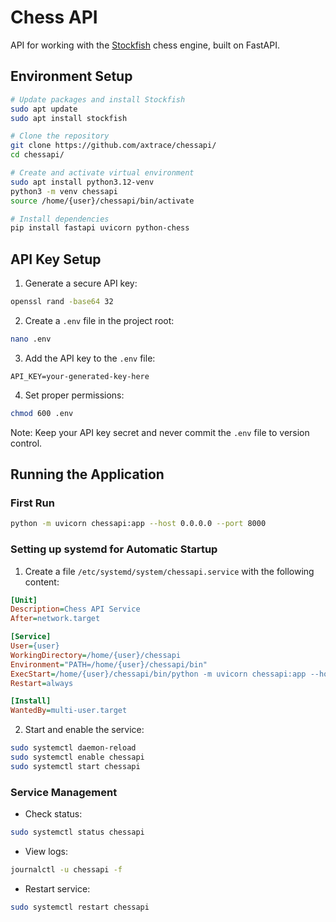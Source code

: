 # Chess API

API for working with the [Stockfish](https://github.com/official-stockfish/Stockfish) chess engine, built on FastAPI.

## Environment Setup

```bash
# Update packages and install Stockfish
sudo apt update
sudo apt install stockfish

# Clone the repository
git clone https://github.com/axtrace/chessapi/
cd chessapi/

# Create and activate virtual environment
sudo apt install python3.12-venv
python3 -m venv chessapi
source /home/{user}/chessapi/bin/activate

# Install dependencies
pip install fastapi uvicorn python-chess
```

## API Key Setup

1. Generate a secure API key:
```bash
openssl rand -base64 32
```

2. Create a `.env` file in the project root:
```bash
nano .env
```

3. Add the API key to the `.env` file:
```
API_KEY=your-generated-key-here
```

4. Set proper permissions:
```bash
chmod 600 .env
```

Note: Keep your API key secret and never commit the `.env` file to version control.

## Running the Application

### First Run
```bash
python -m uvicorn chessapi:app --host 0.0.0.0 --port 8000
```

### Setting up systemd for Automatic Startup

1. Create a file `/etc/systemd/system/chessapi.service` with the following content:
```ini
[Unit]
Description=Chess API Service
After=network.target

[Service]
User={user}
WorkingDirectory=/home/{user}/chessapi
Environment="PATH=/home/{user}/chessapi/bin"
ExecStart=/home/{user}/chessapi/bin/python -m uvicorn chessapi:app --host 0.0.0.0 --port 8000
Restart=always

[Install]
WantedBy=multi-user.target
```

2. Start and enable the service:
```bash
sudo systemctl daemon-reload
sudo systemctl enable chessapi
sudo systemctl start chessapi
```

### Service Management

- Check status:
```bash
sudo systemctl status chessapi
```

- View logs:
```bash
journalctl -u chessapi -f
```

- Restart service:
```bash
sudo systemctl restart chessapi
```
